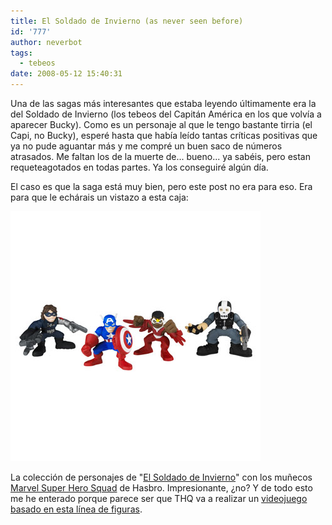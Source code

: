 ```yaml
---
title: El Soldado de Invierno (as never seen before)
id: '777'
author: neverbot
tags:
  - tebeos
date: 2008-05-12 15:40:31
---
```


Una de las sagas más interesantes que estaba leyendo últimamente era la del Soldado de Invierno (los tebeos del Capitán América en los que volvía a aparecer Bucky). Como es un personaje al que le tengo bastante tirria (el Capi, no Bucky), esperé hasta que había leído tantas críticas positivas que ya no pude aguantar más y me compré un buen saco de números atrasados. Me faltan los de la muerte de... bueno... ya sabéis, pero estan requeteagotados en todas partes. Ya los conseguiré algún día.

El caso es que la saga está muy bien, pero este post no era para eso. Era para que le echárais un vistazo a esta caja:

[![Marvel Super Hero Squad - Winter Soldier Saga](./el-soldado-de-invierno-as-never-seen-before/winter_soldier_saga.jpg "Marvel Super Hero Squad - Winter Soldier Saga")](http://www.hasbro.com/marvel/default.cfm?page=Products/Detail&product_id=21772)

La colección de personajes de "[El Soldado de Invierno](http://en.wikipedia.org/wiki/Bucky#Winter_Soldier)" con los muñecos [Marvel Super Hero Squad](http://www.hasbro.com/marvel/default.cfm?page=Products/SuperheroSquad) de Hasbro. Impresionante, ¿no? Y de todo esto me he enterado porque parece ser que THQ va a realizar un [videojuego basado en esta línea de figuras](http://www.20minutos.es/noticia/377636/0/marvel/thq/spideman/).